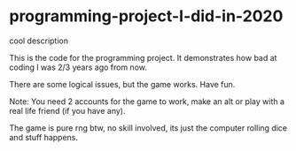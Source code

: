# programming-project-I-did-in-2020
cool description

This is the code for the programming project.
It demonstrates how bad at coding I was 2/3 years ago from now.

There are some logical issues, but the game works. Have fun.

Note: You need 2 accounts for the game to work, make an alt or play with a real life friend (if you have any).

The game is pure rng btw, no skill involved, its just the computer rolling dice and stuff happens.
